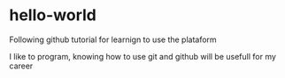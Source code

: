 # hello-world
Following github tutorial for learnign to use the plataform

I like to program, knowing how to use git and github will be usefull for my career
